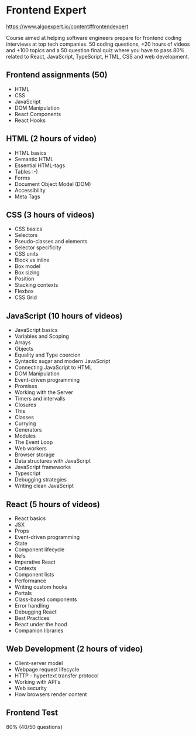 # Frontend Expert

<https://www.algoexpert.io/content#frontendexpert>

Course aimed at helping software engineers prepare for frontend coding interviews at top tech companies.
50 coding questions, +20 hours of videos and +100 topics and a 50 question final quiz where you have to pass 80% related to React, JavaScript, TypeScript, HTML, CSS and web development.

## Frontend assignments (50)

- HTML
- CSS
- JavaScript
- DOM Manipulation
- React Components
- React Hooks

## HTML (2 hours of video)

- HTML basics
- Semantic HTML
- Essential HTML-tags
- Tables :-)
- Forms
- Document Object Model (DOM)
- Accessibility
- Meta Tags

## CSS (3 hours of videos)

- CSS basics
- Selectors
- Pseudo-classes and elements
- Selector specificity
- CSS units
- Block vs inline
- Box model
- Box sizing
- Position
- Stacking contexts
- Flexbox
- CSS Grid

## JavaScript (10 hours of videos)

- JavaScript basics
- Variables and Scoping
- Arrays
- Objects
- Equality and Type coercion
- Syntactic sugar and modern JavaScript
- Connecting JavaScript to HTML
- DOM Manipulation
- Event-driven programming
- Promises
- Working with the Server
- Timers and intervalls
- Closures
- This
- Classes
- Currying
- Generators
- Modules
- The Event Loop
- Web workers
- Browser storage
- Data structures with JavaScript
- JavaScript frameworks
- Typescript
- Debugging strategies
- Writing clean JavaScript

## React (5 hours of videos)

- React basics
- JSX
- Props
- Event-driven programming
- State
- Component lifecycle
- Refs
- Imperative React
- Contexts
- Component lists
- Performance
- Writing custom hooks
- Portals
- Class-based components
- Error handling
- Debugging React
- Best Practices
- React under the hood
- Companion libraries

## Web Development (2 hours of video)

- Client-server model
- Webpage request lifecycle
- HTTP - hypertext transfer protocol
- Working with API's
- Web security
- How browsers render content

## Frontend Test

80% (40/50 questions)
